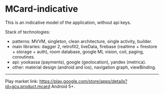 # MCard-indicative
This is an indicative model of the application, without api keys.

Stack of technologies:
- patterns: MVVM, singleton, clean architecture, single activity, builder.
- main libraries: dagger 2, retrofit2, liveData, firebase (realtime + firestore + storage + auth), room database, google ML vision, coil, paging, coroutines.
- api: yookassa (payments), google (geolocation), yandex (metrica).
- other: material design (android and ios), navigation graph, viewBinding.

----
Play market link: https://play.google.com/store/apps/details?id=gcu.product.mcard
Android 5+.


